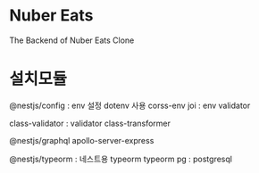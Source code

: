 # Nuber Eats

The Backend of Nuber Eats Clone

# 설치모듈

@nestjs/config : env 설정 dotenv 사용
corss-env
joi : env validator

class-validator : validator
class-transformer

@nestjs/graphql
apollo-server-express

@nestjs/typeorm : 네스트용 typeorm 
typeorm
pg : postgresql